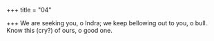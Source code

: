 +++
title = "04"

+++
We are seeking you, o Indra; we keep bellowing out to you, o bull. Know this (cry?) of ours, o good one.